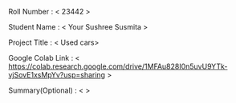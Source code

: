 Roll Number       :   < 23442 > 

Student Name      :   < Your Sushree Susmita >

Project Title     :   < Used cars>

Google Colab Link :   < https://colab.research.google.com/drive/1MFAu828I0n5uvU9YTk-vjSovE1xsMpYv?usp=sharing >

Summary(Optional) :   <  >
